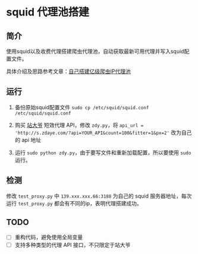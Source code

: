 # squid 代理池搭建

## 简介

使用squid以及收费代理搭建爬虫代理池，自动获取最新可用代理并写入squid配置文件。

具体介绍及思路参考文章：[自己搭建亿级爬虫IP代理池](http://www.xnathan.com/2017/03/02/squid-proxy-pool/)

## 运行

1. 备份原始squid配置文件
   `sudo cp /etc/squid/squid.conf /etc/squid/squid.conf`

2. 购买 [站大爷](http://ip.zdaya.com) 短效代理 API，修改 `zdy.py`，将 `api_url = 'http://s.zdaye.com/?api=YOUR_API&count=100&fitter=1&px=2'` 改为自己的 api 地址

3. 运行 `sudo python zdy.py`，由于要写文件和重新加载配置，所以要使用 `sudo` 运行。

## 检测

修改 `test_proxy.py` 中 `139.xxx.xxx.66:3188` 为自己的 squid 服务器地址，每次运行 `test_proxy.py` 都会有不同的ip，表明代理搭建成功。

## TODO

- [ ] 重构代码，避免使用全局变量
- [ ] 支持多种类型的代理 API 接口，不只限定于站大爷